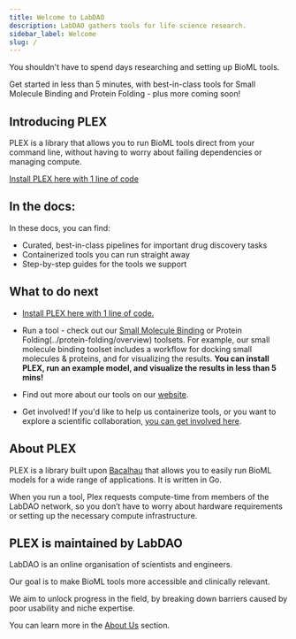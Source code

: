 ```yaml
---
title: Welcome to LabDAO
description: LabDAO gathers tools for life science research.
sidebar_label: Welcome
slug: /
---
```


You shouldn't have to spend days researching and setting up BioML tools.

Get started in less than 5 minutes, with best-in-class tools for Small Molecule Binding and Protein Folding - plus more coming soon!

## Introducing PLEX
PLEX is a library that allows you to run BioML tools direct from your command line, without having to worry about failing dependencies or managing compute.

[Install PLEX here with 1 line of code](/getting-started/install-plex)

## In the docs:
In these docs, you can find:

- Curated, best-in-class pipelines for important drug discovery tasks
- Containerized tools you can run straight away
- Step-by-step guides for the tools we support

## What to do next

- [Install PLEX here with 1 line of code.](/getting-started/install-plex)


- Run a tool - check out our [Small Molecule Binding](../small-molecule-binding/overview) or Protein Folding(../protein-folding/overview) toolsets. For example, our small molecule binding toolset includes a workflow for docking small molecules & proteins, and for visualizing the results. **You can install PLEX, run an example model, and visualize the results in less than 5 mins!**

- Find out more about our tools on our [website](https://labdao.xyz/tools).

- Get involved! If you'd like to help us containerize tools, or you want to explore a scientific collaboration, [you can get involved here](../about-us/mission.md).

## About PLEX

PLEX is a library built upon [Bacalhau](https://docs.bacalhau.org/) that allows you to easily run BioML models for a wide range of applications. It is written in Go.

When you run a tool, Plex requests compute-time from members of the LabDAO network, so you don’t have to worry about hardware requirements or setting up the necessary compute infrastructure.

## PLEX is maintained by LabDAO

LabDAO is an online organisation of scientists and engineers. 

Our goal is to make BioML tools more accessible and clinically relevant. 

We aim to unlock progress in the field, by breaking down barriers caused by poor usability and niche expertise.

You can learn more in the [About Us](../about-us/mission.md) section.


